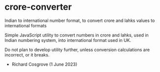 # crore-converter
Indian to international number format, to convert crore and lahks values to international formats 

Simple JavaScript utility to convert numbers in crore and lahks, used in Indian numbering system, into international format used in UK.

Do not plan to develop utility further, unless conversion calculations are incorrect, or it breaks.

- Richard Cosgrove (1 June 2023)

